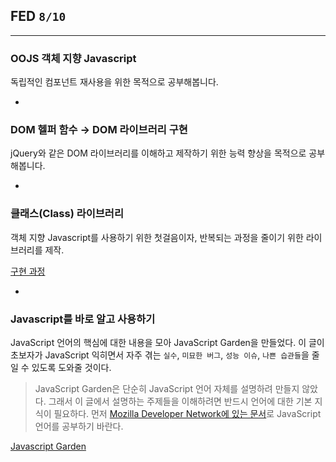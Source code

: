 ## FED `8/10`

---

### OOJS 객체 지향 Javascript

독립적인 컴포넌트 재사용을 위한 목적으로 공부해봅니다.

-

### DOM 헬퍼 함수 → DOM 라이브러리 구현

jQuery와 같은 DOM 라이브러리를 이해하고 제작하기 위한 능력 향상을 목적으로 공부해봅니다.

-

### 클래스(Class) 라이브러리

객체 지향 Javascript를 사용하기 위한 첫걸음이자, 반복되는 과정을 줄이기 위한 라이브러리를 제작.

[구현 과정](class-library.md)

-

### Javascript를 바로 알고 사용하기

JavaScript 언어의 핵심에 대한 내용을 모아 JavaScript Garden을 만들었다. 이 글이 초보자가 JavaScript 익히면서 자주 겪는 `실수`, `미묘한 버그`, `성능 이슈`, `나쁜 습관들`을 줄일 수 있도록 도와줄 것이다.

> JavaScript Garden은 단순히 JavaScript 언어 자체를 설명하려 만들지 않았다. 그래서 이 글에서 설명하는 주제들을 이해하려면 반드시 언어에 대한 기본 지식이 필요하다. 먼저 [Mozilla Developer Network에 있는 문서](https://developer.mozilla.org/ko/docs/Web/JavaScript)로 JavaScript 언어를 공부하기 바란다.

[Javascript Garden](http://bonsaiden.github.io/JavaScript-Garden/)